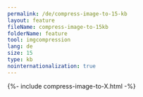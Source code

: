 ```yaml
---
permalink: /de/compress-image-to-15-kb
layout: feature
fileName: compress-image-to-15kb
folderName: feature
tool: imgcompression
lang: de
size: 15
type: kb
nointernationalization: true
---
```

{%- include compress-image-to-X.html -%}
      